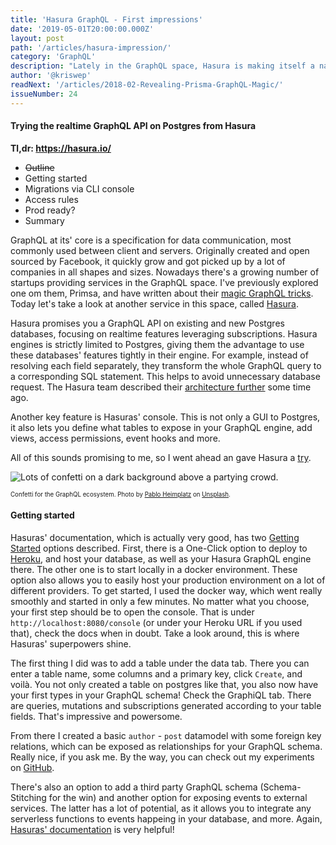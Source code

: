 ```yaml
---
title: 'Hasura GraphQL - First impressions'
date: '2019-05-01T20:00:00.000Z'
layout: post
path: '/articles/hasura-impression/'
category: 'GraphQL'
description: "Lately in the GraphQL space, Hasura is making itself a name as an engine for realtime GraphQL APIs on top of Postgres databases. Let's have a look!"
author: '@kriswep'
readNext: '/articles/2018-02-Revealing-Prisma-GraphQL-Magic/'
issueNumber: 24
---
```


#### Trying the realtime GraphQL API on Postgres from Hasura

**Tl,dr: https://hasura.io/**

- ~~Outline~~
- Getting started
- Migrations via CLI console
- Access rules
- Prod ready?
- Summary

GraphQL at its' core is a specification for data communication, most commonly used between client and servers. Originally created and open sourced by Facebook, it quickly grow and got picked up by a lot of companies in all shapes and sizes. Nowadays there's a growing number of startups providing services in the GraphQL space. I've previously explored one om them, Primsa, and have written about their [magic GraphQL tricks](/revealing-prismagraphql-magic/). Today let's take a look at another service in this space, called [Hasura](https://hasura.io/).

Hasura promises you a GraphQL API on existing and new Postgres databases, focusing on realtime features leveraging subscriptions. Hasura engines is strictly limited to Postgres, giving them the advantage to use these databases' features tightly in their engine. For example, instead of resolving each field separately, they transform the whole GraphQL query to a corresponding SQL statement. This helps to avoid unnecessary database request. The Hasura team described their [architecture further](https://blog.hasura.io/architecture-of-a-high-performance-graphql-to-sql-server-58d9944b8a87/) some time ago.

Another key feature is Hasuras' console. This is not only a GUI to Postgres, it also lets you define what tables to expose in your GraphQL engine, add views, access permissions, event hooks and more.

All of this sounds promising to me, so I went ahead an gave Hasura a [try](https://github.com/kriswep/hasura-testdrive).

![Lots of confetti on a dark background above a partying crowd.](graphql-confetti.jpg)

<p><sub><sup>Confetti for the GraphQL ecosystem. Photo by <a href="https://unsplash.com/@pabloheimplatz">Pablo Heimplatz</a> on <a href="https://unsplash.com/photos/ZODcBkEohk8">Unsplash</a>.</sup></sub></p>

#### Getting started

Hasuras' documentation, which is actually very good, has two [Getting Started](https://docs.hasura.io/1.0/graphql/manual/getting-started/index.html) options described. First, there is a One-Click option to deploy to [Heroku](https://www.heroku.com/), and host your database, as well as your Hasura GraphQL engine there. The other one is to start locally in a docker environment. These option also allows you to easily host your production environment on a lot of different providers. To get started, I used the docker way, which went really smoothly and started in only a few minutes.
No matter what you choose, your first step should be to open the console. That is under `http://localhost:8080/console` (or under your Heroku URL if you used that), check the docs when in doubt. Take a look around, this is where Hasuras' superpowers shine.

The first thing I did was to add a table under the data tab. There you can enter a table name, some columns and a primary key, click `Create`, and voilà. You not only created a table on postgres like that, you also now have your first types in your GraphQL schema! Check the GraphiQL tab. There are queries, mutations and subscriptions generated according to your table fields. That's impressive and powersome.

From there I created a basic `author` - `post` datamodel with some foreign key relations, which can be exposed as relationships for your GraphQL schema. Really nice, if you ask me. By the way, you can check out my experiments on [GitHub](https://github.com/kriswep/hasura-testdrive).

There's also an option to add a third party GraphQL schema (Schema-Stitching for the win) and another option for exposing events to external services. The latter has a lot of potential, as it allows you to integrate any serverless functions to events happeing in your database, and more. Again, [Hasuras' documentation](https://docs.hasura.io/1.0/graphql/manual/event-triggers/index.html) is very helpful!
